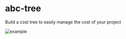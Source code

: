 # abc-tree
Build a cost tree to easily manage the cost of your project

![example](../../images/example1.jpg)

